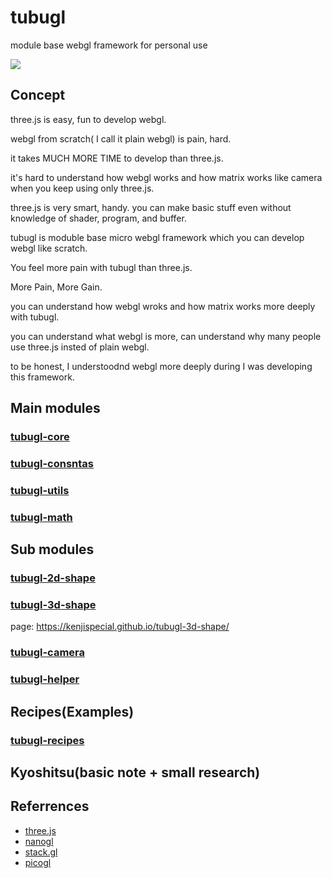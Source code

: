 # tubugl
module base webgl framework for personal use

![](https://media.giphy.com/media/A9fBChN4s0wXS/giphy.gif)


## Concept

three.js is easy, fun to develop webgl.

webgl from scratch( I call it plain webgl) is pain, hard. 

it takes MUCH MORE TIME to develop than three.js.

it's hard to understand how webgl works and how matrix works like camera when you keep using only three.js.

three.js is very smart, handy. you can make basic stuff even without knowledge of shader, program, and buffer.

tubugl is moduble base micro webgl framework which you can develop webgl like scratch.

You feel more pain with tubugl than three.js.

More Pain, More Gain.

you can understand how webgl wroks and how matrix works more deeply with tubugl.

you can understand what webgl is more, can understand why many people use three.js insted of plain webgl.

to be honest, I understoodnd webgl more deeply during I was developing this framework.

## Main modules

### [tubugl-core](https://github.com/kenjiSpecial/tubugl-core)

### [tubugl-consntas](https://github.com/kenjiSpecial/tubugl-constants)

### [tubugl-utils](https://github.com/kenjiSpecial/tubugl-utils)

### [tubugl-math](https://github.com/kenjiSpecial/tubugl-math)

## Sub modules

### [tubugl-2d-shape](https://github.com/kenjiSpecial/tubugl-2d-shape)

### [tubugl-3d-shape](https://github.com/kenjiSpecial/tubugl-3d-shape)
page: https://kenjispecial.github.io/tubugl-3d-shape/

### [tubugl-camera](https://github.com/kenjiSpecial/tubugl-camera)

### [tubugl-helper](https://github.com/kenjiSpecial/tubugl-helper)

## Recipes(Examples)

### [tubugl-recipes](https://github.com/kenjiSpecial/tubugl-recipes)

## Kyoshitsu(basic note + small research)


## Referrences

- [three.js](https://github.com/mrdoob/three.js/)
- [nanogl](https://github.com/plepers/nanogl/)
- [stack.gl](http://stack.gl/)
- [picogl](https://tsherif.github.io/picogl.js/)
